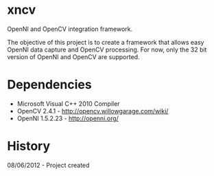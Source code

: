 xncv
====

OpenNI and OpenCV integration framework.

The objective of this project is to create a framework that allows easy OpenNI data capture and OpenCV processing.
For now, only the 32 bit version of OpenNI and OpenCV are supported.

Dependencies
============
* Microsoft Visual C++ 2010 Compiler 
* OpenCV 2.4.1 - http://opencv.willowgarage.com/wiki/
* OpenNI 1.5.2.23 - http://openni.org/

History
=======
08/06/2012 - Project created